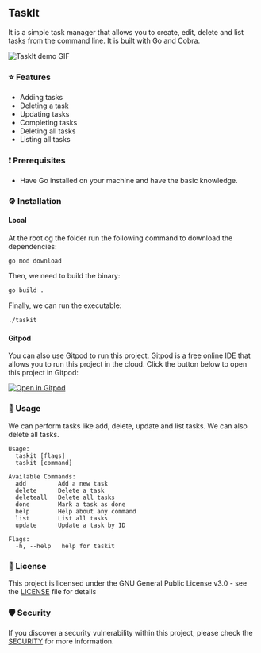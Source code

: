 ## TaskIt

It is a simple task manager that allows you to create, edit, delete and list tasks from the command line. It is built with Go and Cobra.

![TaskIt demo GIF](https://user-images.githubusercontent.com/51878265/224398202-84823ca4-ba4d-4ae4-915a-9f9f42ee50d0.gif)

### ⭐️ Features

- Adding tasks
- Deleting a task
- Updating tasks
- Completing tasks
- Deleting all tasks
- Listing all tasks

### ❗️ Prerequisites

- Have Go installed on your machine and have the basic knowledge.

### ⚙️ Installation

#### Local

At the root og the folder run the following command to download the dependencies:

```bash
go mod download
```

Then, we need to build the binary:

```bash
go build .
```

Finally, we can run the executable:

```bash
./taskit
```

#### Gitpod

You can also use Gitpod to run this project. Gitpod is a free online IDE that allows you to run this project in the cloud. Click the button below to open this project in Gitpod:

[![Open in Gitpod](https://gitpod.io/button/open-in-gitpod.svg)](https://gitpod.io/#https://github.com/Pradumnasaraf/taskit)

### 📝 Usage

We can perform tasks like add, delete, update and list tasks. We can also delete all tasks.

```
Usage:
  taskit [flags]
  taskit [command]

Available Commands:
  add         Add a new task
  delete      Delete a task
  deleteall   Delete all tasks
  done        Mark a task as done
  help        Help about any command
  list        List all tasks
  update      Update a task by ID

Flags:
  -h, --help   help for taskit
```

### 📜 License

This project is licensed under the GNU General Public License v3.0 - see the [LICENSE](LICENSE) file for details

### 🛡 Security

If you discover a security vulnerability within this project, please check the [SECURITY](SECURITY.md) for more information.
